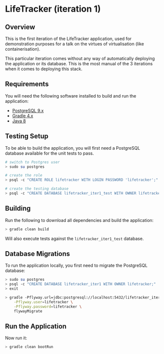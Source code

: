 # LifeTracker (iteration 1)

## Overview
This is the first iteration of the LifeTracker application, used for
demonstration purposes for a talk on the virtues of virtualisation (like
containerisation).

This particular iteration comes without any way of automatically deploying the
application or its database. This is the most manual of the 3 iterations when it
comes to deploying this stack.

## Requirements
You will need the following software installed to build and run the application:

* [PostgreSQL 9.x](https://www.postgresql.org/)
* [Gradle 4.x](https://gradle.org)
* [Java 8](http://openjdk.java.net/)

## Testing Setup
To be able to build the application, you will first need a PostgreSQL database
available for the unit tests to pass.

```bash
# switch to Postgres user
> sudo su postgres

# create the role
> psql -c "CREATE ROLE lifetracker WITH LOGIN PASSWORD 'lifetracker';"

# create the testing database
> psql -c "CREATE DATABASE lifetracker_iter1_test WITH OWNER lifetracker;"
```

## Building
Run the following to download all dependencies and build the application:

```bash
> gradle clean build
```

Will also execute tests against the `lifetracker_iter1_test` database.

## Database Migrations
To run the application locally, you first need to migrate the PostgreSQL
database:

```bash
> sudo su postgres
> psql -c "CREATE DATABASE lifetracker_iter1 WITH OWNER lifetracker;"
> exit

> gradle -Pflyway.url=jdbc:postgresql://localhost:5432/lifetracker_iter1 \
    -Pflyway.user=lifetracker \
    -Pflyway.password=lifetracker \
    flywayMigrate
```

## Run the Application
Now run it:

```bash
> gradle clean bootRun
```

